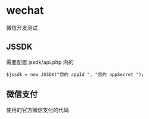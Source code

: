 # wechat

微信开发测试


## JSSDK

需要配置 jssdk/api.php 内的

    $jssdk = new JSSDK("您的 appId ", "您的 appSecret ");

## 微信支付

使用的官方微信支付的代码
